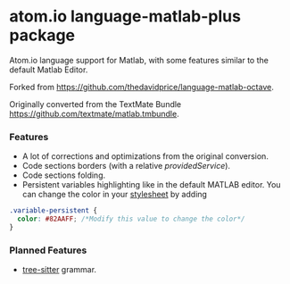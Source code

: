 # atom.io language-matlab-plus package
Atom.io language support for Matlab, with some features similar to the default Matlab Editor.

Forked from https://github.com/thedavidprice/language-matlab-octave.

Originally converted from the TextMate Bundle https://github.com/textmate/matlab.tmbundle.

### Features
- A lot of corrections and optimizations from the original conversion.
- Code sections borders (with a relative *providedService*).
- Code sections folding.
- Persistent variables highlighting like in the default MATLAB editor. You can change the color in your [stylesheet](https://flight-manual.atom.io/using-atom/sections/basic-customization/#style-tweaks) by adding
~~~css
.variable-persistent {
  color: #82AAFF; /*Modify this value to change the color*/
}
~~~

### Planned Features
- [tree-sitter](https://github.com/tree-sitter/tree-sitter) grammar.
